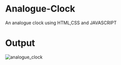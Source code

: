 # Analogue-Clock
An analogue clock using HTML,CSS and JAVASCRIPT

# Output

![analogue_clock](https://user-images.githubusercontent.com/119670767/230483228-5144c945-be7a-4954-b273-a1e9e50a951c.PNG)
